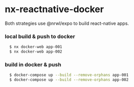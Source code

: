 # nx-reactnative-docker

Both strategies use @nrwl/expo to build react-native apps.

### local build & push to docker

```bash
  $ nx docker-web app-001
  $ nx docker-web app-002
```
### build in docker & push

```bash
  $ docker-compose up --build --remove-orphans app-001
  $ docker-compose up --build --remove-orphans app-002
```
